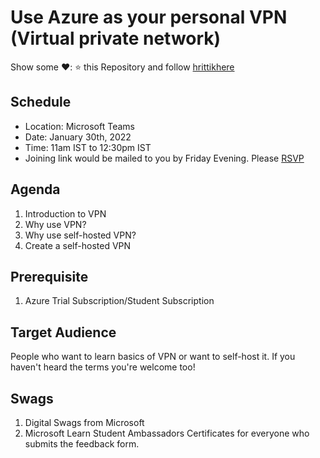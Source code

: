 # Use Azure as your personal VPN (Virtual private network)

Show some ❤️: ⭐ this Repository and follow [hrittikhere](https://github.com/hrittikhere)

## Schedule
* Location: Microsoft Teams
* Date: January 30th, 2022
* Time: 11am IST to 12:30pm IST
* Joining link would be mailed to you by Friday Evening. Please [RSVP](https://forms.office.com/Pages/ResponsePage.aspx?id=oBzDhDusrk6tEVGdgCM-b16BHisM5HtMtdgxtyYG8stUNkRETTdUM1ZLVE1LMVdJS1I4TUJMUEZDUC4u)

## Agenda
1. Introduction to VPN
1. Why use VPN?
1. Why use self-hosted VPN?
1. Create a self-hosted VPN 

## Prerequisite
1. Azure Trial Subscription/Student Subscription

## Target Audience 
People who want to learn basics of VPN or want to self-host it. If you haven't heard the terms you're welcome too!

## Swags
1. Digital Swags from Microsoft
1. Microsoft Learn Student Ambassadors Certificates for everyone who submits the feedback form. 
